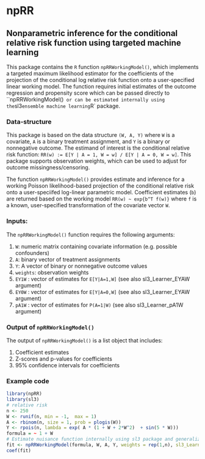 # npRR

## Nonparametric inference for the conditional relative risk function using targeted machine learning
This package contains the `R` function `npRRWorkingModel()`, which implements a targeted maximum likelihood estimator for the coefficients of the projection of the conditional log relative risk function onto a user-specified linear working model.
The function requires initial estimates of the outcome regression and propensity score which can be passed directly to ``npRRWorkingModel()` 
or can be estimated internally using the `sl3` ensemble machine learning `R` package.

### Data-structure
This package is based on the data structure `(W, A, Y)` where `W` is a covariate, `A` is a binary treatment assignment, and `Y` is a binary or nonnegative outcome.
The estimand of interest is the conditional relative risk function: 
`RR(w) := E[Y | A = 1, W = w] / E[Y | A = 0, W = w]`.
This package supports observation weights, which can be used to adjust for outcome missingness/censoring.

The function `npRRWorkingModel()` provides estimate and inference for a working Poisson likelihood-based projection of the conditional relative risk
onto a user-speciifed log-linear parametric model. Coefficient estimates (`b`) are returned based on the working model `RR(w) ~ exp{b^T f(w)}` 
where `f` is a known, user-specified transformation of the covariate vector `W`.


### Inputs: 
The `npRRWorkingModel()` function requires the following arguments:
1. `W`: numeric matrix containing covariate information (e.g. possible confounders)
2. `A`: binary vector of treatment assignments 
3. `Y`: A vector of binary or nonnegative outcome values
4. `weights`: observation weights 
5. `EY1W` : vector of estimates for `E[Y|A=1,W]` (see also sl3_Learner_EYAW argument)
6. `EY0W` : vector of estimates for `E[Y|A=0,W]` (see also sl3_Learner_EYAW argument)
7. `pA1W` : vector of estimates for `P(A=1|W)` (see also sl3_Learner_pA1W argument)


### Output of `npRRWorkingModel()`

The output of `npRRWorkingModel()` is a list object that includes:
1. Coefficient estimates  
2. Z-scores and p-values for coefficients 
3. 95% confidence intervals for coefficients

### Example code

``` r
library(npRR)
library(sl3)
# relative risk
n <- 250
W <- runif(n, min = -1,  max = 1)
A <- rbinom(n, size = 1, prob = plogis(W))
Y <- rpois(n, lambda = exp( A * (1 + W + 2*W^2)  + sin(5 * W)))
formula = ~ 1 + W
# Estimate nuisance function internally using sl3 package and generalized additive models
fit <- npRRWorkingModel(formula, W, A, Y, weights = rep(1,n), sl3_Learner_EYAW = Lrnr_gam$new(), sl3_Learner_pA1W = Lrnr_gam$new())
coef(fit)
```

